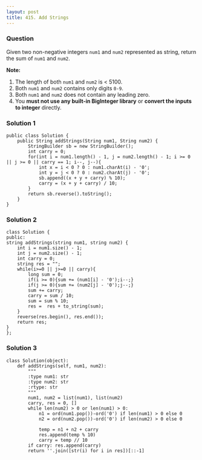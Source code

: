 ```yaml
---
layout: post
title: 415. Add Strings
---
```

### Question
Given two non-negative integers `num1` and `num2` represented as string,
return the sum of `num1` and `num2`.

**Note:**

  1. The length of both `num1` and `num2` is < 5100.
  2. Both `num1` and `num2` contains only digits `0-9`.
  3. Both `num1` and `num2` does not contain any leading zero.
  4. You **must not use any built-in BigInteger library** or **convert the inputs to integer** directly.

### Solution 1
    
    
    public class Solution {
        public String addStrings(String num1, String num2) {
            StringBuilder sb = new StringBuilder();
            int carry = 0;
            for(int i = num1.length() - 1, j = num2.length() - 1; i >= 0 || j >= 0 || carry == 1; i--, j--){
                int x = i < 0 ? 0 : num1.charAt(i) - '0';
                int y = j < 0 ? 0 : num2.charAt(j) - '0';
                sb.append((x + y + carry) % 10);
                carry = (x + y + carry) / 10;
            }
            return sb.reverse().toString();
        }
    }
    


### Solution 2
    
    
    class Solution {
    public:
    string addStrings(string num1, string num2) {
        int i = num1.size() - 1;
        int j = num2.size() - 1;
        int carry = 0;
        string res = "";
        while(i>=0 || j>=0 || carry){
            long sum = 0;
            if(i >= 0){sum += (num1[i] - '0');i--;}
            if(j >= 0){sum += (num2[j] - '0');j--;}
            sum += carry; 
            carry = sum / 10;
            sum = sum % 10;
            res =  res + to_string(sum);
        }
        reverse(res.begin(), res.end());
        return res;
    }
    };


### Solution 3
    
    
    class Solution(object):
        def addStrings(self, num1, num2):
            """
            :type num1: str
            :type num2: str
            :rtype: str
            """
            num1, num2 = list(num1), list(num2)
            carry, res = 0, []
            while len(num2) > 0 or len(num1) > 0:
                n1 = ord(num1.pop())-ord('0') if len(num1) > 0 else 0
                n2 = ord(num2.pop())-ord('0') if len(num2) > 0 else 0
                
                temp = n1 + n2 + carry 
                res.append(temp % 10)
                carry = temp // 10
            if carry: res.append(carry)
            return ''.join([str(i) for i in res])[::-1]
    



